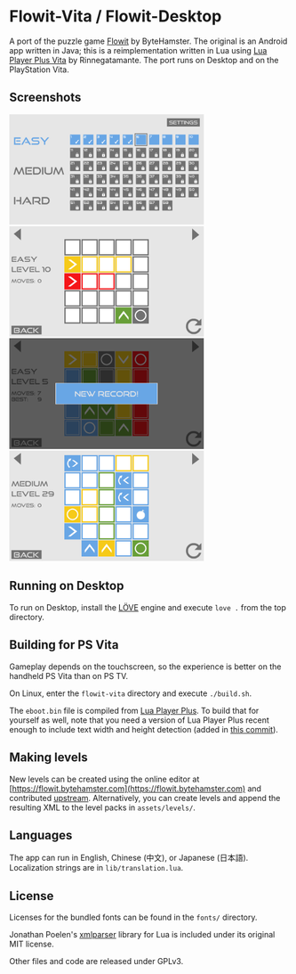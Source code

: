 # Flowit-Vita / Flowit-Desktop
A port of the puzzle game [Flowit](https://github.com/Flowit-Game/Flowit/) by ByteHamster. The original is an Android app written in Java; this is a reimplementation written in Lua using [Lua Player Plus Vita](https://github.com/Rinnegatamante/lpp-vita) by Rinnegatamante. The port runs on Desktop and on the PlayStation Vita.

## Screenshots
<img src="screenshots/screenshot01.png" width="350"/>
<img src="screenshots/screenshot02.png" width="350"/>
<img src="screenshots/screenshot03.png" width="350"/>
<img src="screenshots/screenshot04.png" width="350"/>

## Running on Desktop
To run on Desktop, install the [LÖVE](https://love2d.org) engine and execute `love .` from the top directory.

## Building for PS Vita
Gameplay depends on the touchscreen, so the experience is better on the handheld PS Vita than on PS TV.

On Linux, enter the `flowit-vita` directory and execute `./build.sh`.

The `eboot.bin` file is compiled from [Lua Player Plus](https://github.com/Rinnegatamante/lpp-vita). To build that for yourself as well, note that you need a version of Lua Player Plus recent enough to include text width and height detection (added in [this commit](https://github.com/Rinnegatamante/lpp-vita/commit/8124c469d6b8c43d1567b253a3ba13c6e0dcaa67)).

## Making levels
New levels can be created using the online editor at [https://flowit.bytehamster.com](https://flowit.bytehamster.com) and contributed [upstream](https://github.com/Flowit-Game/Flowit/). Alternatively, you can create levels and append the resulting XML to the level packs in `assets/levels/`.

## Languages
The app can run in English, Chinese (中文), or Japanese (日本語). Localization strings are in `lib/translation.lua`.

## License
Licenses for the bundled fonts can be found in the `fonts/` directory.

Jonathan Poelen's [xmlparser](https://github.com/jonathanpoelen/xmlparser) library for Lua is included under its original MIT license.

Other files and code are released under GPLv3.
